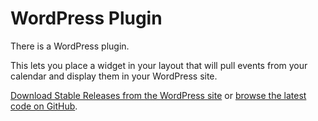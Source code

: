 # WordPress Plugin

There is a WordPress plugin.

This lets you place a widget in your layout that will pull events from your 
calendar and display them in your WordPress site.

[Download Stable Releases from the WordPress site](http://wordpress.org/plugins/openacalendar/) or 
[browse the latest code on GitHub](https://github.com/OpenACalendar/OpenACalendar-Web-WordPress).



